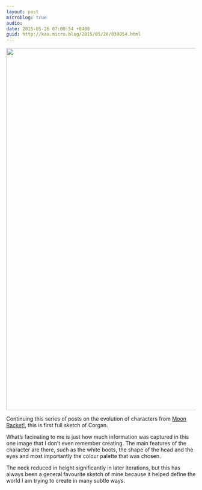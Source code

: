 ```yaml
---
layout: post
microblog: true
audio: 
date: 2015-05-26 07:00:54 +0400
guid: http://kaa.micro.blog/2015/05/26/030054.html
---
```

<img src="https://www.kaa.bz/uploads/2018/a4c0198354.jpg" alt="" width="640" height="960" class="alignnone size-full wp-image-211" />

Continuing this series of posts on the evolution of characters from <a href="http://www.moonracket.com">Moon Racket!</a>, this is first full sketch of Corgan.

What’s facinating to me is just how much information was captured in this one image that I don’t even remember creating. The main features of the character are there, such as the white boots, the shape of the head and the eyes and most importantly the colour palette that was chosen.

The neck reduced in height significantly in later iterations, but this has always been a general favourite sketch of mine because it helped define the world I am trying to create in many subtle ways.
